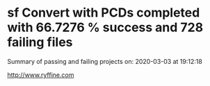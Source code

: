 # sf Convert with PCDs completed with 66.7276 % success and 728 failing files

Summary of passing and failing projects on: 2020-03-03 at 19:12:18

http://www.ryffine.com
